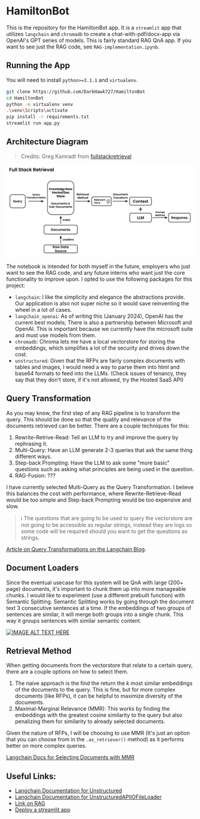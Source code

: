 # HamiltonBot

This is the repository for the HamiltonBot app. It is a `streamlit` app that utilizes `langchain` and `chromadb` to create a chat-with-pdf/docx-app via OpenAI's GPT series of models. This is fairly standard RAG QnA app. If you want to see just the RAG code, see `RAG-implementation.ipynb`.

## Running the App

You will need to install `python>=3.1.1` and `virtualenv`.

```sh
git clone https://github.com/DarkHawk727/HamiltonBot
cd HamiltonBot
python -m virtualenv venv
.\venv\Scripts\activate
pip install -r requirements.txt
streamlit run app.py
```

## Architecture Diagram 
> Credits: Greg Kamradt from [fullstackretrieval](https://fullstackretrieval.com/)

![diagram](architecture_diagram.png)

The notebook is intended for both myself in the future, employers who just want to see the RAG code, and any future interns who want just the core functionality to improve upon. I opted to use the following packages for this project:
- `langchain`: I like the simplicity and elegance the abstractions provide. Our application is also not super niche so it would save reinventing the wheel in a lot of cases.
- `langchain_openai`: As of writing this (January 2024), OpenAI has the current best models; There is also a partnership between Microsoft and OpenAI. This is important because we currently have the microsoft suite and must use models from them.
- `chromadb`: Chroma lets me have a local vectorstore for storing the embeddings, which simplifies a lot of the security and drives down the cost.
- `unstructured`: Given that the RFPs are fairly complex documents with tables and images, I would need a way to parse them into html and base64 formats to feed into the LLMs. (Check issues of tenancy, they say that they don't store, if it's not allowed, try the Hosted SaaS API)

## Query Transformation

As you may know, the first step of any RAG pipeline is to transform the query. This should be done so that the quality and relevance of the documents retrieved can be better. There are a couple techniques for this:
1. Rewrite-Retrive-Read: Tell an LLM to try and improve the query by rephrasing it.
2. Multi-Query: Have an LLM generate 2-3 queries that ask the same thing different ways.
3. Step-back Prompting: Have the LLM to ask some "more basic" questions such as asking what principles are being used in the question.
4. RAG-Fusion: ???

I have currently selected Multi-Query as the Query Transformation. I believe this balances the cost with performance, where Rewrite-Retrieve-Read would be too simple and Step-back Prompting would be too expensive and slow.

>ℹ️ The questions that are going to be used to query the vectorstore are not going to be accessible as regular strings, instead they are logs so some code will be required should you want to get the questions as strings.

[Article on Query Transformations on the Langchain Blog](https://blog.langchain.dev/query-transformations/).

## Document Loaders

Since the eventual usecase for this system will be QnA with large (200+ page) documents, it's important to chunk them up into more manageable chunks. I would like to experiment (use a different prebuilt function) with Semantic Splitting. Semantic Splitting works by going through the document text 3 consecutive sentences at a time. If the embeddings of two groups of sentences are similar, it will merge both groups into a single chunk. This way it groups sentences with similar semantic content.

[![IMAGE ALT TEXT HERE](https://img.youtube.com/vi/8OJC21T2SL4/0.jpg)](https://www.youtube.com/watch?v=8OJC21T2SL4?si=4s4VROINPiQOWUMh)

## Retrieval Method

When getting documents from the vectorstore that relate to a certain query, there are a couple options on how to select them.
1. The naive approach is the find the return the $k$ most similar embeddings of the documents to the query. This is fine, but for more complex documents (like RFPs), it can be helpful to maximize diversity of the documents.
2. Maximal-Marginal Relevance (MMR): This works by finding the embeddings with the greatest cosine similarity to the query but also penalizing them for similarity to already selected documents.

Given the nature of RFPs, I will be choosing to use MMR (It's just an option that you can choose from in the `.as_retriever()` method) as it performs better on more complex queries.

[Langchain Docs for Selecting Documents with MMR](https://python.langchain.com/docs/modules/model_io/prompts/example_selector_types/mmr)

## Useful Links:

 - [Langchain Documentation for Unstructured](https://python.langchain.com/docs/integrations/document_loaders/unstructured_file)
 - [Langchain Documentation for UnstructuredAPIIOFileLoader](https://api.python.langchain.com/en/stable/document_loaders/langchain_community.document_loaders.unstructured.UnstructuredAPIFileIOLoader.html#langchain_community.document_loaders.unstructured.UnstructuredAPIFileIOLoader)
 - [Link on RAG](https://medium.com/@onkarmishra/using-langchain-for-question-answering-on-own-data-3af0a82789ed)
 - [Deploy a streamlit app](https://ploomber.io/blog/streamlit_exe/)
 
